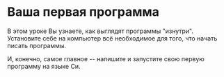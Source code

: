 # Ваша первая программа

В этом уроке Вы узнаете, как выглядят программы "изнутри". 
Установите себе на компьютер всё необходимое для того, что начать писать программы. 


И, конечно, самое главное -- напишите и запустите свою первую программу на языке Си.